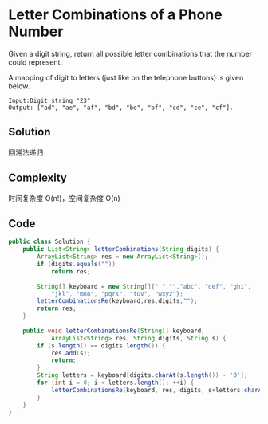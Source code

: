 # Letter Combinations of a Phone Number

Given a digit string, return all possible letter combinations that the number could represent.

A mapping of digit to letters (just like on the telephone buttons) is given below.

    Input:Digit string "23"
    Output: ["ad", "ae", "af", "bd", "be", "bf", "cd", "ce", "cf"].

## Solution

回溯法递归

## Complexity

时间复杂度 O(n!)，空间复杂度 O(n)

## Code

```java
public class Solution {
    public List<String> letterCombinations(String digits) {
        ArrayList<String> res = new ArrayList<String>();
        if (digits.equals(""))
            return res;
        
        String[] keyboard = new String[]{" ","","abc", "def", "ghi", 
            "jkl", "mno", "pqrs", "tuv", "wxyz"};
        letterCombinationsRe(keyboard,res,digits,"");
        return res;
    }
    
    public void letterCombinationsRe(String[] keyboard, 
            ArrayList<String> res, String digits, String s) {
        if (s.length() == digits.length()) {
            res.add(s);
            return;
        }
        String letters = keyboard[digits.charAt(s.length()) - '0'];
        for (int i = 0; i < letters.length(); ++i) {
            letterCombinationsRe(keyboard, res, digits, s+letters.charAt(i));
        }
    }
}
```

